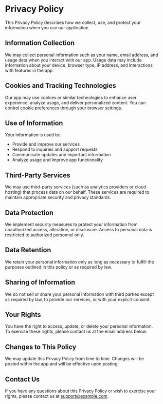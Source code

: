 # Privacy Policy

This Privacy Policy describes how we collect, use, and protect your information when you use our application.

## Information Collection

We may collect personal information such as your name, email address, and usage data when you interact with our app. Usage data may include information about your device, browser type, IP address, and interactions with features in the app.

## Cookies and Tracking Technologies

Our app may use cookies or similar technologies to enhance user experience, analyze usage, and deliver personalized content. You can control cookie preferences through your browser settings.

## Use of Information

Your information is used to:
- Provide and improve our services
- Respond to inquiries and support requests
- Communicate updates and important information
- Analyze usage and improve app functionality

## Third-Party Services

We may use third-party services (such as analytics providers or cloud hosting) that process data on our behalf. These services are required to maintain appropriate security and privacy standards.

## Data Protection

We implement security measures to protect your information from unauthorized access, alteration, or disclosure. Access to personal data is restricted to authorized personnel only.

## Data Retention

We retain your personal information only as long as necessary to fulfill the purposes outlined in this policy or as required by law.

## Sharing of Information

We do not sell or share your personal information with third parties except as required by law, to provide our services, or with your explicit consent.

## Your Rights

You have the right to access, update, or delete your personal information. To exercise these rights, please contact us at the email address below.

## Changes to This Policy

We may update this Privacy Policy from time to time. Changes will be posted within the app and will be effective upon posting.

## Contact Us

If you have any questions about this Privacy Policy or wish to exercise your rights, please contact us at support@example.com.
